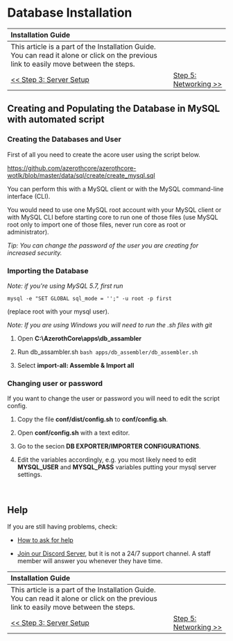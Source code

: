 # Database Installation

| Installation Guide | |
| :- | :- |
| This article is a part of the Installation Guide. You can read it alone or click on the previous link to easily move between the steps. |
| [<< Step 3: Server Setup](server-setup.md) | [Step 5: Networking >>](networking.md) |

## Creating and Populating the Database in MySQL with automated script

### Creating the Databases and User

First of all you need to create the acore user using the script below.

https://github.com/azerothcore/azerothcore-wotlk/blob/master/data/sql/create/create_mysql.sql

You can perform this with a MySQL client or with the MySQL command-line interface (CLI).

You would need to use one MySQL root account with your MySQL client or with MySQL CLI before starting core to run one of those files (use MySQL root only to import one of those files, never run core as root or administrator).

*Tip: You can change the password of the user you are creating for increased security.*

### Importing the Database

*Note: if you're using MySQL 5.7, first run*

```
mysql -e "SET GLOBAL sql_mode = '';" -u root -p first
```

(replace root with your mysql user).

*Note: If you are using Windows you will need to run the .sh files with git*

1. Open **C:\AzerothCore\apps\db_assambler**

1. Run db_assambler.sh `bash apps/db_assembler/db_assembler.sh`

1. Select **import-all: Assemble & Import all**

### Changing user or password

If you want to change the user or password you will need to edit the script config.

1. Copy the file **conf/dist/config.sh** to **conf/config.sh**.

1. Open **conf/config.sh** with a text editor.

1. Go to the secion **DB EXPORTER/IMPORTER CONFIGURATIONS**.

1. Edit the variables accordingly, e.g. you most likely need to edit **MYSQL_USER** and **MYSQL_PASS** variables putting your mysql server settings.

<br>

## Help

If you are still having problems, check:

* [How to ask for help](how-to-ask-for-help.md)

* [Join our Discord Server](https://discord.gg/gkt4y2x), but it is not a 24/7 support channel. A staff member will answer you whenever they have time.

| Installation Guide | |
| :- | :- |
| This article is a part of the Installation Guide. You can read it alone or click on the previous link to easily move between the steps. |
| [<< Step 3: Server Setup](server-setup.md) | [Step 5: Networking >>](networking.md) |
